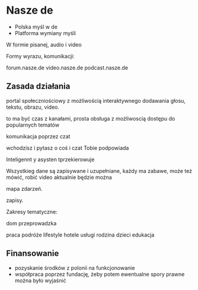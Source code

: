 # Nasze de

+ Polska myśl w de
+ Platforma wymiany myśli
 
W formie pisanej, audio i video


Formy wyrazu, komunikacji:

forum.nasze.de
video.nasze.de
podcast.nasze.de


## Zasada działania
portal społeczniościowy z możliwością interaktywnego dodawania 
głosu, tekstu, obrazu, video.

to ma być czas z kanałami, 
prosta obsługa
z możliwoscią dostępu do popularnych tematów

komunikacja poprzez czat


wchodzisz i pytasz o coś i czat Tobie podpowiada

Inteligennt y asysten tprzekierowuje


Wszystkieg dane są zapisywane i uzupełniane,
każdy ma zabawe, może też mówić, robić video
aktualnie będzie można 

mapa zdarzeń.


zapisy.




Zakresy tematyczne:

dom
    przeprowadzka
    
praca
podróże
    lifestyle
    hotele
    usługi
rodzina
    dzieci
    edukacja



## Finansowanie
+ pozyskanie środków z polonii na funkcjonowanie
+ współpraca poprzez fundację, żeby potem ewentualne spory prawne można było wyjaśnić
